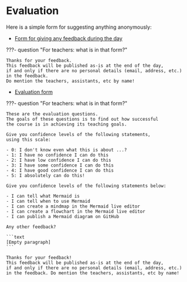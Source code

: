 # Evaluation

Here is a simple form for suggesting anything anonymously:

- [Form for giving any feedback during the day](https://docs.google.com/forms/d/e/1FAIpQLSdKV2QyH3kk-tFMQbYRJ0SulGZ1HTDMN0Ssir9Fmts-TkMZ9g/viewform?usp=header)

???- question "For teachers: what is in that form?"

    Thanks for your feedback.
    This feedback will be published as-is at the end of the day,
    if and only if there are no personal details (email, address, etc.)
    in the feedback.
    Do mention the teachers, assistants, etc by name!

- [Evaluation form](https://docs.google.com/forms/d/e/1FAIpQLScPFAnuO6--0UuscCHStYbCsqbTbOwJRwx3_hm8r-pCjbJH4g/viewform?usp=header)

???- question "For teachers: what is in that form?"

    These are the evaluation questions.
    The goals of these questions is to find out how successful
    the course is in achieving its teaching goals.

    Give you confidence levels of the following statements,
    using this scale:

    - 0: I don't know even what this is about ...?
    - 1: I have no confidence I can do this
    - 2: I have low confidence I can do this
    - 3: I have some confidence I can do this
    - 4: I have good confidence I can do this
    - 5: I absolutely can do this!

    Give you confidence levels of the following statements below:

    - I can tell what Mermaid is
    - I can tell when to use Mermaid
    - I can create a mindmap in the Mermaid live editor
    - I can create a flowchart in the Mermaid live editor
    - I can publish a Mermaid diagram on GitHub

    Any other feedback?

    ```text
    [Empty paragraph]
    ```

    Thanks for your feedback!
    This feedback will be published as-is at the end of the day,
    if and only if there are no personal details (email, address, etc.)
    in the feedback. Do mention the teachers, assistants, etc by name!
